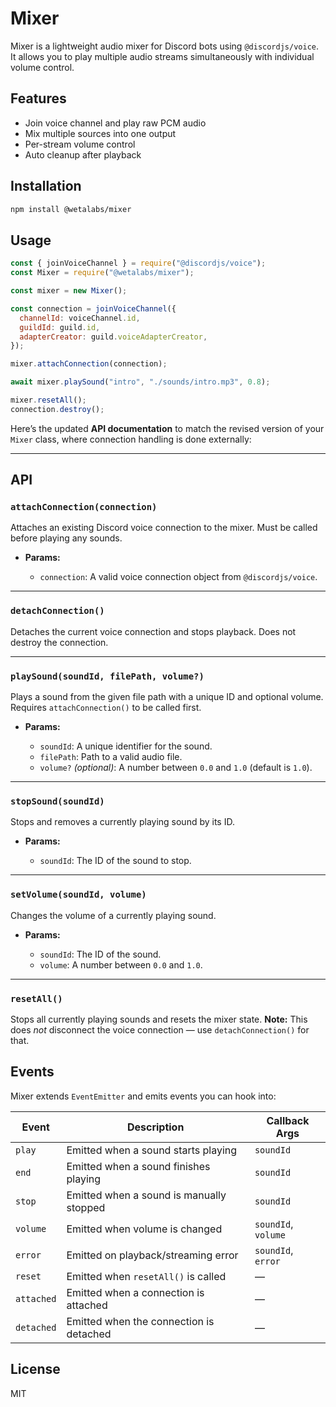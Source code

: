 # Mixer

Mixer is a lightweight audio mixer for Discord bots using `@discordjs/voice`. It allows you to play multiple audio streams simultaneously with individual volume control.

## Features

- Join voice channel and play raw PCM audio
- Mix multiple sources into one output
- Per-stream volume control
- Auto cleanup after playback

## Installation

```bash
npm install @wetalabs/mixer
```

## Usage

```js
const { joinVoiceChannel } = require("@discordjs/voice");
const Mixer = require("@wetalabs/mixer");

const mixer = new Mixer();

const connection = joinVoiceChannel({
  channelId: voiceChannel.id,
  guildId: guild.id,
  adapterCreator: guild.voiceAdapterCreator,
});

mixer.attachConnection(connection);

await mixer.playSound("intro", "./sounds/intro.mp3", 0.8);

mixer.resetAll();
connection.destroy();
```

Here’s the updated **API documentation** to match the revised version of your `Mixer` class, where connection handling is done externally:

---

## API

### `attachConnection(connection)`

Attaches an existing Discord voice connection to the mixer.
Must be called before playing any sounds.

- **Params:**

  - `connection`: A valid voice connection object from `@discordjs/voice`.

---

### `detachConnection()`

Detaches the current voice connection and stops playback.
Does not destroy the connection.

---

### `playSound(soundId, filePath, volume?)`

Plays a sound from the given file path with a unique ID and optional volume.
Requires `attachConnection()` to be called first.

- **Params:**

  - `soundId`: A unique identifier for the sound.
  - `filePath`: Path to a valid audio file.
  - `volume?` _(optional)_: A number between `0.0` and `1.0` (default is `1.0`).

---

### `stopSound(soundId)`

Stops and removes a currently playing sound by its ID.

- **Params:**

  - `soundId`: The ID of the sound to stop.

---

### `setVolume(soundId, volume)`

Changes the volume of a currently playing sound.

- **Params:**

  - `soundId`: The ID of the sound.
  - `volume`: A number between `0.0` and `1.0`.

---

### `resetAll()`

Stops all currently playing sounds and resets the mixer state.
**Note:** This does _not_ disconnect the voice connection — use `detachConnection()` for that.

## Events

Mixer extends `EventEmitter` and emits events you can hook into:

| Event      | Description                              | Callback Args       |
| ---------- | ---------------------------------------- | ------------------- |
| `play`     | Emitted when a sound starts playing      | `soundId`           |
| `end`      | Emitted when a sound finishes playing    | `soundId`           |
| `stop`     | Emitted when a sound is manually stopped | `soundId`           |
| `volume`   | Emitted when volume is changed           | `soundId`, `volume` |
| `error`    | Emitted on playback/streaming error      | `soundId`, `error`  |
| `reset`    | Emitted when `resetAll()` is called      | —                   |
| `attached` | Emitted when a connection is attached    | —                   |
| `detached` | Emitted when the connection is detached  | —                   |

## License

MIT

